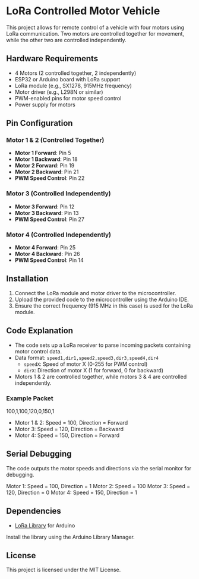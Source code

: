 # LoRa Controlled Motor Vehicle

This project allows for remote control of a vehicle with four motors using LoRa communication. Two motors are controlled together for movement, while the other two are controlled independently.

## Hardware Requirements

- 4 Motors (2 controlled together, 2 independently)
- ESP32 or Arduino board with LoRa support
- LoRa module (e.g., SX1278, 915MHz frequency)
- Motor driver (e.g., L298N or similar)
- PWM-enabled pins for motor speed control
- Power supply for motors

## Pin Configuration

### Motor 1 & 2 (Controlled Together)
- **Motor 1 Forward**: Pin 5
- **Motor 1 Backward**: Pin 18
- **Motor 2 Forward**: Pin 19
- **Motor 2 Backward**: Pin 21
- **PWM Speed Control**: Pin 22

### Motor 3 (Controlled Independently)
- **Motor 3 Forward**: Pin 12
- **Motor 3 Backward**: Pin 13
- **PWM Speed Control**: Pin 27

### Motor 4 (Controlled Independently)
- **Motor 4 Forward**: Pin 25
- **Motor 4 Backward**: Pin 26
- **PWM Speed Control**: Pin 14

## Installation

1. Connect the LoRa module and motor driver to the microcontroller.
2. Upload the provided code to the microcontroller using the Arduino IDE.
3. Ensure the correct frequency (915 MHz in this case) is used for the LoRa module.

## Code Explanation

- The code sets up a LoRa receiver to parse incoming packets containing motor control data.
- Data format: `speed1,dir1,speed2,speed3,dir3,speed4,dir4`
  - `speedX`: Speed of motor X (0-255 for PWM control)
  - `dirX`: Direction of motor X (1 for forward, 0 for backward)
- Motors 1 & 2 are controlled together, while motors 3 & 4 are controlled independently.

### Example Packet

100,1,100,120,0,150,1

- Motor 1 & 2: Speed = 100, Direction = Forward
- Motor 3: Speed = 120, Direction = Backward
- Motor 4: Speed = 150, Direction = Forward

## Serial Debugging

The code outputs the motor speeds and directions via the serial monitor for debugging.

Motor 1: Speed = 100, Direction = 1 Motor 2: Speed = 100 Motor 3: Speed = 120, Direction = 0 Motor 4: Speed = 150, Direction = 1

## Dependencies

- [LoRa Library](https://github.com/sandeepmistry/arduino-LoRa) for Arduino

Install the library using the Arduino Library Manager.

## License

This project is licensed under the MIT License.
